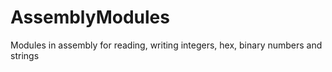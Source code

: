 # AssemblyModules
Modules in assembly for reading, writing integers, hex, binary numbers and strings
